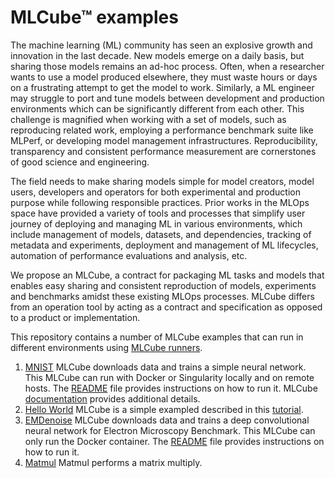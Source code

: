 # MLCube™ examples

The machine learning (ML) community has seen an explosive growth and innovation in the last decade. New models emerge 
on a daily basis, but sharing those models remains an ad-hoc process. Often, when a researcher wants to use a model 
produced elsewhere, they must waste hours or days on a frustrating attempt to get the model to work. Similarly, a ML 
engineer may struggle to port and tune models between development and production environments which can be significantly 
different from each other. This challenge is magnified when working with a set of models, such as reproducing related 
work, employing a performance benchmark suite like MLPerf, or developing model management infrastructures. 
Reproducibility, transparency and consistent performance measurement are cornerstones of good science and engineering. 

The field needs to make sharing models simple for model creators, model users, developers and operators for both 
experimental and production purpose while following responsible practices. Prior works in the MLOps space have provided 
a variety of tools and processes that simplify user journey of deploying and managing ML in various environments, 
which include management of models, datasets, and dependencies, tracking of metadata and experiments, deployment and 
management of ML lifecycles, automation of performance evaluations and analysis, etc.

We propose an MLCube, a contract for packaging ML tasks and models that enables easy sharing and consistent reproduction 
of models, experiments and benchmarks amidst these existing MLOps processes. MLCube differs from an operation tool by 
acting as a contract and specification as opposed to a product or implementation. 

This repository contains a number of MLCube examples that can run in different environments using 
[MLCube runners](https://github.com/mlperf/mlcube). 

1. [MNIST](./mnist) MLCube downloads data and trains a simple neural network. This MLCube can run with Docker or
   Singularity locally and on remote hosts. The [README](./mnist/README.md) file provides instructions on how to run it.
   MLCube [documentation](https://mlperf.github.io/mlcube/getting-started/mnist/) provides additional details. 
2. [Hello World](./hello_world) MLCube is a simple exampled described in this 
   [tutorial](https://mlperf.github.io/mlcube/getting-started/hello-world/).
3. [EMDenoise](./emdenoise) MLCube downloads data and trains a deep convolutional neural network
   for Electron Microscopy Benchmark. This MLCube can only run the Docker container.
   The [README](./emdenoise/README.md) file provides instructions on how to run it.
4. [Matmul](./matmul) Matmul performs a matrix multiply. 
